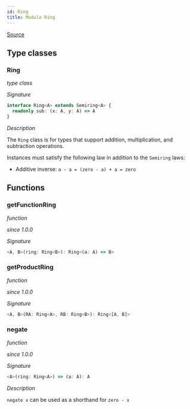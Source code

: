 ```yaml
---
id: Ring
title: Module Ring
---
```


[Source](https://github.com/gcanti/fp-ts/blob/master/src/Ring.ts)

## Type classes

### Ring

_type class_

_Signature_

```ts
interface Ring<A> extends Semiring<A> {
  readonly sub: (x: A, y: A) => A
}
```

_Description_

The `Ring` class is for types that support addition, multiplication, and subtraction operations.

Instances must satisfy the following law in addition to the `Semiring` laws:

* Additive inverse: `a - a = (zero - a) + a = zero`

## Functions

### getFunctionRing

_function_

_since 1.0.0_

_Signature_

```ts
<A, B>(ring: Ring<B>): Ring<(a: A) => B>
```

### getProductRing

_function_

_since 1.0.0_

_Signature_

```ts
<A, B>(RA: Ring<A>, RB: Ring<B>): Ring<[A, B]>
```

### negate

_function_

_since 1.0.0_

_Signature_

```ts
<A>(ring: Ring<A>) => (a: A): A
```

_Description_

`negate x` can be used as a shorthand for `zero - x`
